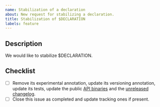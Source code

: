 ```yaml
---
name: Stabilization of a declaration
about: New request for stabilizing a declaration.
title: Stabilization of $DECLARATION
labels: feature
---
```


## Description

We would like to stabilize $DECLARATION.

<!-- Uncomment this section if your issue depends on another one.
## Dependencies

This issue is blocked by the following ones:
- [ ] #ITEM
-->

## Checklist

- [ ] Remove its experimental annotation, update its versioning annotation, update its tests, update the public [API binaries] and the [unreleased changelog].
- [ ] Close this issue as completed and update tracking ones if present.

[api binaries]: https://github.com/kotools/types/blob/main/CONTRIBUTING.md#checking-the-api-binaries
[unreleased changelog]: https://github.com/kotools/types/blob/main/CHANGELOG.md#unreleased
